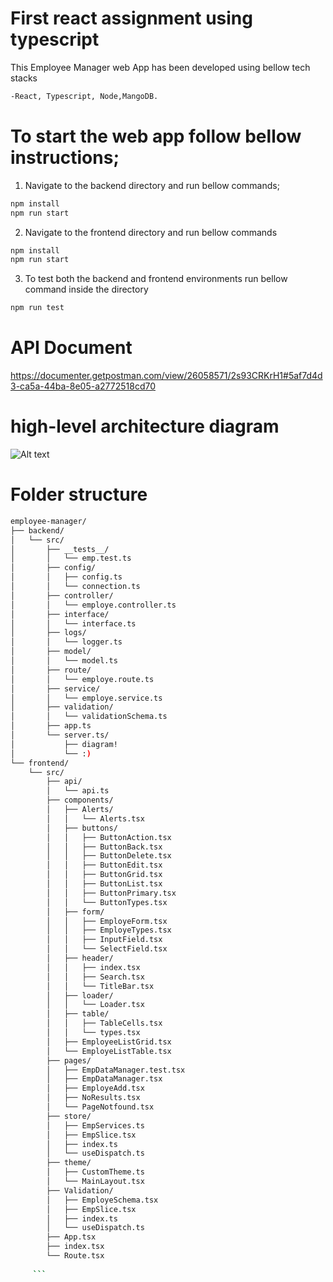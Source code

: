 # First react assignment using typescript

This Employee Manager web App has been developed using bellow tech stacks

```bash
-React, Typescript, Node,MangoDB.
 ```
 
# To start the web app follow bellow instructions;
 
 
 1. Navigate to the backend directory and run bellow commands;
 ```bash
 npm install
 npm run start
 ```

 2. Navigate to the frontend directory and run bellow commands
 ```bash
npm install
npm run start
```
3. To test both the backend and frontend environments run bellow command inside the directory
```bash
npm run test
```

# API Document

https://documenter.getpostman.com/view/26058571/2s93CRKrH1#5af7d4d3-ca5a-44ba-8e05-a2772518cd70


# high-level architecture diagram 

![Alt text](https://drive.google.com/file/d/1jDiAgr4zSg0DTR3g66DNWCwIVTrsHz_7/view?usp=sharing "a title")


# Folder structure

```bash
employee-manager/
├── backend/
│   └── src/
│       ├── __tests__/
│       │   └── emp.test.ts
│       ├── config/
│       │   ├── config.ts
│       │   └── connection.ts
│       ├── controller/
│       │   └── employe.controller.ts
│       ├── interface/
│       │   └── interface.ts
│       ├── logs/
│       │   └── logger.ts
│       ├── model/
│       │   └── model.ts
│       ├── route/
│       │   └── employe.route.ts
│       ├── service/
│       │   └── employe.service.ts
│       ├── validation/
│       │   └── validationSchema.ts
│       ├── app.ts
│       └── server.ts/
│           ├── diagram!
│           └── :)
└── frontend/
    └── src/
        ├── api/
        │   └── api.ts
        ├── components/
        │   ├── Alerts/
        │   │   └── Alerts.tsx
        │   ├── buttons/
        │   │   ├── ButtonAction.tsx
        │   │   ├── ButtonBack.tsx
        │   │   ├── ButtonDelete.tsx
        │   │   ├── ButtonEdit.tsx
        │   │   ├── ButtonGrid.tsx
        │   │   ├── ButtonList.tsx
        │   │   ├── ButtonPrimary.tsx
        │   │   └── ButtonTypes.tsx
        │   ├── form/
        │   │   ├── EmployeForm.tsx
        │   │   ├── EmployeTypes.tsx
        │   │   ├── InputField.tsx
        │   │   └── SelectField.tsx
        │   ├── header/
        │   │   ├── index.tsx
        │   │   ├── Search.tsx
        │   │   └── TitleBar.tsx
        │   ├── loader/
        │   │   └── Loader.tsx
        │   ├── table/
        │   │   ├── TableCells.tsx
        │   │   └── types.tsx
        │   ├── EmployeeListGrid.tsx
        │   └── EmployeListTable.tsx
        ├── pages/
        │   ├── EmpDataManager.test.tsx
        │   ├── EmpDataManager.tsx
        │   ├── EmployeAdd.tsx
        │   ├── NoResults.tsx
        │   └── PageNotfound.tsx
        ├── store/
        │   ├── EmpServices.ts
        │   ├── EmpSlice.tsx
        │   ├── index.ts
        │   └── useDispatch.ts
        ├── theme/
        │   ├── CustomTheme.ts
        │   └── MainLayout.tsx
        ├── Validation/
        │   ├── EmployeSchema.tsx
        │   ├── EmpSlice.tsx
        │   ├── index.ts
        │   └── useDispatch.ts
        ├── App.tsx
        ├── index.tsx
        └── Route.tsx
     
     ```
     




